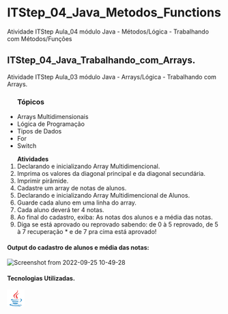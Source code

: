 # ITStep_04_Java_Metodos_Functions
Atividade ITStep Aula_04 módulo Java - Métodos/Lógica -  Trabalhando com Métodos/Funções

<h2>ITStep_04_Java_Trabalhando_com_Arrays.</h2>
<p>Atividade ITStep Aula_03 módulo Java - Arrays/Lógica -  Trabalhando com Arrays.</p>


<ul><h3>Tópicos</h3>
<li>Arrays Multidimensionais</li>
<li>Lógica de Programação</li>
<li>Tipos de Dados</li>
<li>For</li>
<li>Switch</li>
</ul>

<ol><b>Atividades</b>
<li>Declarando e inicializando Array Multidimencional.</li>
<li>Imprima os valores da diagonal principal e da diagonal secundária.</li>
<li>Imprimir pirâmide.</li>
<li>Cadastre um array de notas de alunos.</li>
<li>Declarando e inicializando Array Multidimencional de Alunos.</li>
<li>Guarde cada aluno em uma linha do array.</li>
<li>Cada aluno deverá ter 4 notas.</li>
<li>Ao final do cadastro, exiba: As notas dos alunos e a média das notas.</li>
<li>Diga se está aprovado ou reprovado sabendo: de 0 à 5 reprovado, de 5 à 7 recuperação
* e de 7 pra cima está aprovado!</li>
</ol>

<h4>Output do cadastro de alunos e média das notas:</h4>

![Screenshot from 2022-09-25 10-49-28](https://user-images.githubusercontent.com/78119622/192147047-ba44bf1f-3d6d-4eb8-b193-0cbada27b7df.png)


<h4>Tecnologias Utilizadas.</h4>
 
<p align="left">
<a href="https://www.java.com" target="_blank" rel="noreferrer"> <img src="https://raw.githubusercontent.com/devicons/devicon/master/icons/java/java-original.svg" alt="java" width="40" height="40"/> </a> </p> 
